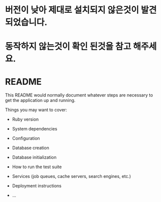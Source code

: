 # 버전이 낮아 제대로 설치되지 않은것이 발견되었습니다.
# 동작하지 않는것이 확인 된것을 참고 해주세요.


# README

This README would normally document whatever steps are necessary to get the
application up and running.

Things you may want to cover:

* Ruby version

* System dependencies

* Configuration

* Database creation

* Database initialization

* How to run the test suite

* Services (job queues, cache servers, search engines, etc.)

* Deployment instructions

* ...
